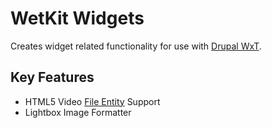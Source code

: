 WetKit Widgets
================
Creates widget related functionality for use with [Drupal WxT][drupalwxt].

Key Features
------------

* HTML5 Video [File Entity][file_entity] Support
* Lightbox Image Formatter


<!-- Links Referenced -->

[file_entity]:             http://www.drupal.org/project/file_entity
[drupalwxt]:               http://www.drupal.org/project/wetkit
